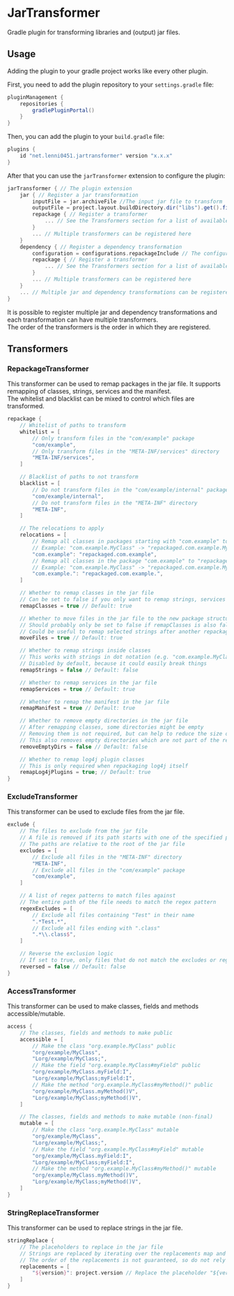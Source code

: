 # JarTransformer
Gradle plugin for transforming libraries and (output) jar files.

## Usage
Adding the plugin to your gradle project works like every other plugin.

First, you need to add the plugin repository to your `settings.gradle` file:
```groovy
pluginManagement {
    repositories {
        gradlePluginPortal()
    }
}
```

Then, you can add the plugin to your `build.gradle` file:
```groovy
plugins {
    id "net.lenni0451.jartransformer" version "x.x.x"
}
```

After that you can use the `jarTransformer` extension to configure the plugin:
```groovy
jarTransformer { // The plugin extension
    jar { // Register a jar transformation
        inputFile = jar.archiveFile //The input jar file to transform
        outputFile = project.layout.buildDirectory.dir("libs").get().file("${project.name}-repackaged.jar") // The output jar file (optional, will be same as input if not set)
        repackage { // Register a transformer
            ... // See the Transformers section for a list of available transformers and their configuration
        }
        ... // Multiple transformers can be registered here
    }
    dependency { // Register a dependency transformation
        configuration = configurations.repackageInclude // The configuration to transform the dependencies of
        repackage { // Register a transformer
            ... // See the Transformers section for a list of available transformers and their configuration
        }
        ... // Multiple transformers can be registered here
    }
    ... // Multiple jar and dependency transformations can be registered here
}
```
It is possible to register multiple jar and dependency transformations and each transformation can have multiple transformers.\
The order of the transformers is the order in which they are registered.

## Transformers
### RepackageTransformer
This transformer can be used to remap packages in the jar file. It supports remapping of classes, strings, services and the manifest.\
The whitelist and blacklist can be mixed to control which files are transformed.
```groovy
repackage {
    // Whitelist of paths to transform
    whitelist = [
        // Only transform files in the "com/example" package
        "com/example",
        // Only transform files in the "META-INF/services" directory
        "META-INF/services",
    ]

    // Blacklist of paths to not transform
    blacklist = [
        // Do not transform files in the "com/example/internal" package
        "com/example/internal",
        // Do not transform files in the "META-INF" directory
        "META-INF",
    ]

    // The relocations to apply
    relocations = [
        // Remap all classes in packages starting with "com.example" to "repackaged.com.example"
        // Example: "com.example.MyClass" -> "repackaged.com.example.MyClass", "com.examplepkg.MyOtherClass" -> "repackaged.com.examplepkg.MyOtherClass"
        "com.example": "repackaged.com.example",
        // Remap all classes in the package "com.example" to "repackaged.com.example"
        // Example: "com.example.MyClass" -> "repackaged.com.example.MyClass", "com.examplepkg.MyOtherClass" -> "com.examplepkg.MyOtherClass"
        "com.example.": "repackaged.com.example.",
    ]

    // Whether to remap classes in the jar file
    // Can be set to false if you only want to remap strings, services or the manifest
    remapClasses = true // Default: true

    // Whether to move files in the jar file to the new package structure
    // Should probably only be set to false if remapClasses is also false
    // Could be useful to remap selected strings after another repackage transformer already moved classes
    moveFiles = true // Default: true

    // Whether to remap strings inside classes
    // This works with strings in dot notation (e.g. "com.example.MyClass") and in slash notation (e.g. "com/example/MyClass")
    // Disabled by default, because it could easily break things
    remapStrings = false // Default: false

    // Whether to remap services in the jar file
    remapServices = true // Default: true

    // Whether to remap the manifest in the jar file
    remapManifest = true // Default: true

    // Whether to remove empty directories in the jar file
    // After remapping classes, some directories might be empty
    // Removing them is not required, but can help to reduce the size of the jar file and make it cleaner
    // This also removes empty directories which are not part of the relocations
    removeEmptyDirs = false // Default: false

    // Whether to remap log4j plugin classes
    // This is only required when repackaging log4j itself
    remapLog4jPlugins = true; // Default: true
}
```

### ExcludeTransformer
This transformer can be used to exclude files from the jar file.
```groovy
exclude {
    // The files to exclude from the jar file
    // A file is removed if its path starts with one of the specified paths
    // The paths are relative to the root of the jar file
    excludes = [
        // Exclude all files in the "META-INF" directory
        "META-INF",
        // Exclude all files in the "com/example" package
        "com/example",
    ]

    // A list of regex patterns to match files against
    // The entire path of the file needs to match the regex pattern
    regexExcludes = [
        // Exclude all files containing "Test" in their name
        ".*Test.*",
        // Exclude all files ending with ".class"
        ".*\\.class$",
    ]

    // Reverse the exclusion logic
    // If set to true, only files that do not match the excludes or regexExcludes will be kept
    reversed = false // Default: false
}
```

### AccessTransformer
This transformer can be used to make classes, fields and methods accessible/mutable.
```groovy
access {
    // The classes, fields and methods to make public
    accessible = [
        // Make the class "org.example.MyClass" public
        "org/example/MyClass",
        "Lorg/example/MyClass;",
        // Make the field "org.example.MyClass#myField" public
        "org/example/MyClass.myField:I",
        "Lorg/example/MyClass;myField:I",
        // Make the method "org.example.MyClass#myMethod()" public
        "org/example/MyClass.myMethod()V",
        "Lorg/example/MyClass;myMethod()V",
    ]

    // The classes, fields and methods to make mutable (non-final)
    mutable = [
        // Make the class "org.example.MyClass" mutable
        "org/example/MyClass",
        "Lorg/example/MyClass;",
        // Make the field "org.example.MyClass#myField" mutable
        "org/example/MyClass.myField:I",
        "Lorg/example/MyClass;myField:I",
        // Make the method "org.example.MyClass#myMethod()" mutable
        "org/example/MyClass.myMethod()V",
        "Lorg/example/MyClass;myMethod()V",
    ]
}
```

### StringReplaceTransformer
This transformer can be used to replace strings in the jar file.
```groovy
stringReplace {
    // The placeholders to replace in the jar file
    // Strings are replaced by iterating over the replacements map and replacing each key with its value
    // The order of the replacements is not guaranteed, so do not rely on it
    replacements = [
        "${version}": project.version // Replace the placeholder "${version}" with the project version
    ]
}
```
